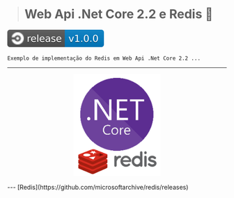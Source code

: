 > # Web Api .Net Core 2.2 e Redis 🔗
![](https://github.com/DevCarlosLima/DotNetCore2.2_Redis/blob/master/Books/Images/release.svg)
```
Exemplo de implementação do Redis em Web Api .Net Core 2.2 ...
```
---
<p align="center">
<img src="https://github.com/DevCarlosLima/DotNetCore2.2_Redis/blob/master/Books/Images/image.PNG" width="200" heigth="200" />
</p>
---
[Redis](https://github.com/microsoftarchive/redis/releases)